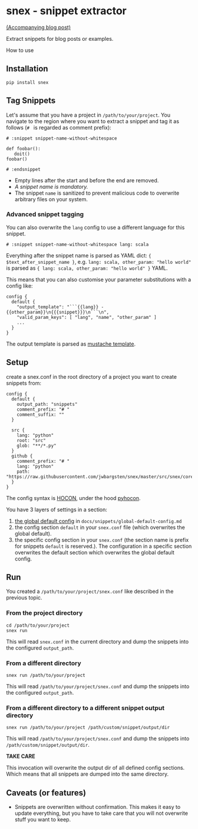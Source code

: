 # snex - snippet extractor

[(Accompanying blog post)](https://bargsten.org/wissen/snex/)

Extract snippets for blog posts or examples.

How to use

## Installation

    pip install snex

## Tag Snippets

Let's assume that you have a project in `/path/to/your/project`. You navigate to the
region where you want to extract a snippet and tag it as follows (`# ` is regarded as
comment prefix):

    # :snippet snippet-name-without-whitespace

    def foobar():
       doit()
    foobar()

    # :endsnippet

- Empty lines after the start and before the end are removed.
- _A snippet name is mandatory._
- The snippet `name` is sanitized to prevent malicious code to overwrite arbitrary files
  on your system.

### Advanced snippet tagging

You can also overwrite the `lang` config to use a different language for this snippet.

```
# :snippet snippet-name-without-whitespace lang: scala
```

Everything after the snippet name is parsed as YAML dict:
`{ $text_after_snippet_name }`, e.g. `lang: scala, other_param: "hello world"` is parsed
as `{ lang: scala, other_param: "hello world" }` YAML.

This means that you can also customise your parameter substitutions with a config like:

````
config {
  default {
    "output_template": "```{{lang}} - {{other_param}}\n{{{snippet}}}\n```\n",
    "valid_param_keys": [ "lang", "name", "other_param" ]
    ...
  }
}
````

The output template is parsed as [mustache template](https://mustache.github.io/).

## Setup

create a snex.conf in the root directory of a project you want to create snippets from:

    config {
      default {
        output_path: "snippets"
        comment_prefix: "# "
        comment_suffix: ""
      }

      src {
        lang: "python"
        root: "src"
        glob: "**/*.py"
      }
      github {
        comment_prefix: "# "
        lang: "python"
        path: "https://raw.githubusercontent.com/jwbargsten/snex/master/src/snex/core.py"
      }
    }

The config syntax is
[HOCON](https://github.com/typesafehub/config/blob/master/HOCON.md), under the hood
[pyhocon](https://github.com/chimpler/pyhocon).

You have 3 layers of settings in a section:

1.  [the global default config](docs/snippets/src-global-default-config.md) in
    `docs/snippets/global-default-config.md`
2.  the config section `default` in your `snex.conf` file (which overwrites the global
    default).
3.  the specific config section in your `snex.conf` (the section name is prefix for
    snippets `default` is reserved.). The configuration in a specific section overwrites
    the default section which overwrites the global default config.

## Run

You created a `/path/to/your/project/snex.conf` like described in the previous topic.

### From the project directory

    cd /path/to/your/project
    snex run

This will read `snex.conf` in the current directory and dump the snippets into the
configured `output_path`.

### From a different directory

    snex run /path/to/your/project

This will read `/path/to/your/project/snex.conf` and dump the snippets into the
configured `output_path`.

### From a different directory to a different snippet output directory

    snex run /path/to/your/project /path/custom/snippet/output/dir

This will read `/path/to/your/project/snex.conf` and dump the snippets into
`/path/custom/snippet/output/dir`.

**TAKE CARE**

This invocation will overwrite the output dir of all defined config sections. Which
means that all snippets are dumped into the same directory.

## Caveats (or features)

- Snippets are overwritten without confirmation. This makes it easy to update
  everything, but you have to take care that you will not overwrite stuff you want to
  keep.
